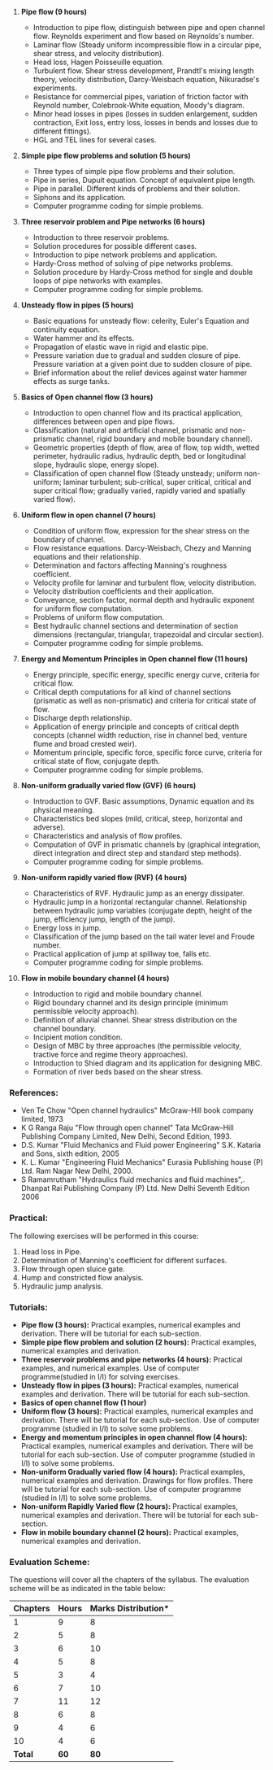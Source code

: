 1. **Pipe flow (9 hours)**
    - Introduction to pipe flow, distinguish between pipe and open channel flow. Reynolds experiment and flow based on Reynolds's number. 
    - Laminar flow (Steady uniform incompressible flow in a circular pipe, shear stress, and velocity distribution).
    - Head loss, Hagen Poisseuille equation.
    - Turbulent flow. Shear stress development, Prandtl's mixing length theory, velocity distribution, Darcy-Weisbach equation, Nikuradse's experiments.
    - Resistance for commercial pipes, variation of friction factor with Reynold number, Colebrook-White equation, Moody's diagram.
    - Minor head losses in pipes (losses in sudden enlargement, sudden contraction, Exit loss, entry loss, losses in bends and losses due to different fittings).
    - HGL and TEL lines for several cases.

2. **Simple pipe flow problems and solution (5 hours)**
    - Three types of simple pipe flow problems and their solution.
    - Pipe in series, Dupuit equation. Concept of equivalent pipe length.
    - Pipe in parallel. Different kinds of problems and their solution.
    - Siphons and its application.
    - Computer programme coding for simple problems.

3. **Three reservoir problem and Pipe networks (6 hours)**
    - Introduction to three reservoir problems. 
    - Solution procedures for possible different cases. 
    - Introduction to pipe network problems and application.
    - Hardy-Cross method of solving of pipe networks problems.
    - Solution procedure by Hardy-Cross method for single and double loops of pipe networks with examples.
    - Computer programme coding for simple problems.

4. **Unsteady flow in pipes (5 hours)**
    - Basic equations for unsteady flow: celerity, Euler's Equation and continuity equation.
    - Water hammer and its effects.
    - Propagation of elastic wave in rigid and elastic pipe.
    - Pressure variation due to gradual and sudden closure of pipe. Pressure variation at a given point due to sudden closure of pipe.
    - Brief information about the relief devices against water hammer effects as surge tanks. 

5. **Basics of Open channel flow (3 hours)**
    - Introduction to open channel flow and its practical application, differences between open and pipe flows. 
    - Classification (natural and artificial channel, prismatic and non-prismatic channel, rigid boundary and mobile boundary channel).
    - Geometric properties (depth of flow, area of flow, top width, wetted perimeter, hydraulic radius, hydraulic depth, bed or longitudinal slope, hydraulic slope, energy slope).
    - Classification of open channel flow (Steady unsteady; uniform non-uniform; laminar turbulent; sub-critical, super critical, critical and super critical flow; gradually varied, rapidly varied and spatially varied flow).

6. **Uniform flow in open channel (7 hours)**
    - Condition of uniform flow, expression for the shear stress on the boundary of channel.
    - Flow resistance equations. Darcy-Weisbach, Chezy and Manning equations and their relationship.
    - Determination and factors affecting Manning's roughness coefficient.
    - Velocity profile for laminar and turbulent flow, velocity distribution.
    - Velocity distribution coefficients and their application.
    - Conveyance, section factor, normal depth and hydraulic exponent for uniform flow computation.
    - Problems of uniform flow computation.
    - Best hydraulic channel sections and determination of section dimensions (rectangular, triangular, trapezoidal and circular section).
    - Computer programme coding for simple problems.

7. **Energy and Momentum Principles in Open channel flow (11 hours)**
    - Energy principle, specific energy, specific energy curve, criteria for critical flow.
    - Critical depth computations for all kind of channel sections (prismatic as well as non-prismatic) and criteria for critical state of flow.
    - Discharge depth relationship.
    - Application of energy principle and concepts of critical depth concepts (channel width reduction, rise in channel bed, venture flume and broad crested weir).
    - Momentum principle, specific force, specific force curve, criteria for critical state of flow, conjugate depth.
    - Computer programme coding for simple problems.

8. **Non-uniform gradually varied flow (GVF) (6 hours)**
    - Introduction to GVF. Basic assumptions, Dynamic equation and its physical meaning.
    - Characteristics bed slopes (mild, critical, steep, horizontal and adverse).
    - Characteristics and analysis of flow profiles.
    - Computation of GVF in prismatic channels by (graphical integration, direct integration and direct step and standard step methods).
    - Computer programme coding for simple problems.

9. **Non-uniform rapidly varied flow (RVF) (4 hours)**
    - Characteristics of RVF. Hydraulic jump as an energy dissipater.
    - Hydraulic jump in a horizontal rectangular channel. Relationship between hydraulic jump variables (conjugate depth, height of the jump, efficiency jump, length of the jump).
    - Energy loss in jump.
    - Classification of the jump based on the tail water level and Froude number.
    - Practical application of jump at spillway toe, falls etc.
    - Computer programme coding for simple problems.

10. **Flow in mobile boundary channel (4 hours)**
    - Introduction to rigid and mobile boundary channel.
    - Rigid boundary channel and its design principle (minimum permissible velocity approach).
    - Definition of alluvial channel. Shear stress distribution on the channel boundary.
    - Incipient motion condition.
    - Design of MBC by three approaches (the permissible velocity, tractive force and regime theory approaches).
    - Introduction to Shied diagram and its application for designing MBC.
    - Formation of river beds based on the shear stress.

### References:

- Ven Te Chow "Open channel hydraulics" McGraw-Hill book company limited, 1973
- K G Ranga Raju "Flow through open channel" Tata McGraw-Hill Publishing Company Limited, New Delhi, Second Edition, 1993.
- D.S. Kumar "Fluid Mechanics and Fluid power Engineering" S.K. Kataria and Sons, sixth edition, 2005
- K. L. Kumar "Engineering Fluid Mechanics" Eurasia Publishing house (P) Ltd. Ram Nagar New Delhi, 2000.
- S Ramamrutham "Hydraulics fluid mechanics and fluid machines",. Dhanpat Rai Publishing Company (P) Ltd. New Delhi Seventh Edition 2006

### Practical:

The following exercises will be performed in this course:

1. Head loss in Pipe.
2. Determination of Manning's coefficient for different surfaces.
3. Flow through open sluice gate.
4. Hump and constricted flow analysis.
5. Hydraulic jump analysis.

### Tutorials:

- **Pipe flow (3 hours):** Practical examples, numerical examples and derivation. There will be tutorial for each sub-section.
- **Simple pipe flow problem and solution (2 hours):** Practical examples, numerical examples and derivation.
- **Three reservoir problems and pipe networks (4 hours):** Practical examples, and numerical examples. Use of computer programme(studied in I/I) for solving exercises.
- **Unsteady flow in pipes (3 hours):** Practical examples, numerical examples and derivation. There will be tutorial for each sub-section.
- **Basics of open channel flow (1 hour)**
- **Uniform flow (3 hours):** Practical examples, numerical examples and derivation. There will be tutorial for each sub-section. Use of computer programme (studied in I/I) to solve some problems.
- **Energy and momentum principles in open channel flow (4 hours):** Practical examples, numerical examples and derivation. There will be tutorial for each sub-section. Use of computer programme (studied in I/I) to solve some problems.
- **Non-uniform Gradually varied flow (4 hours):** Practical examples, numerical examples and derivation. Drawings for flow profiles. There will be tutorial for each sub-section. Use of computer programme (studied in I/I) to solve some problems.
- **Non-uniform Rapidly Varied flow (2 hours):** Practical examples, numerical examples and derivation. There will be tutorial for each sub-section. 
- **Flow in mobile boundary channel (2 hours):** Practical examples, numerical examples and derivation.

### Evaluation Scheme:

The questions will cover all the chapters of the syllabus. The evaluation scheme will be as indicated in the table below:

| Chapters  | Hours  | Marks Distribution* |
| --------- | ------ | ------------------- |
| 1         | 9      | 8                   |
| 2         | 5      | 8                   |
| 3         | 6      | 10                  |
| 4         | 5      | 8                   |
| 5         | 3      | 4                   |
| 6         | 7      | 10                  |
| 7         | 11     | 12                  |
| 8         | 6      | 8                   |
| 9         | 4      | 6                   |
| 10        | 4      | 6                   |
| **Total** | **60** | **80**              |
